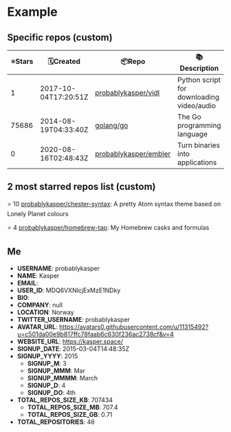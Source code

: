 # Example


## Specific repos (custom)

| ⭐️Stars   | 🗓Created | 📦Repo    | 📚Description |
| --------- | -------- | ----------- | -------------- |
| 1 | 2017-10-04T17:20:51Z | [probablykasper/vidl](https://github.com/probablykasper/vidl) | Python script for downloading video/audio |
| 75686 | 2014-08-19T04:33:40Z | [golang/go](https://github.com/golang/go) | The Go programming language |
| 0 | 2020-08-16T02:48:43Z | [probablykasper/embler](https://github.com/probablykasper/embler) | Turn binaries into applications |

## 2 most starred repos list (custom)

⭐️ 10 [probablykasper/chester-syntax](https://github.com/probablykasper/chester-syntax): A pretty Atom syntax theme based on Lonely Planet colours

⭐️ 4 [probablykasper/homebrew-tap](https://github.com/probablykasper/homebrew-tap): My Homebrew casks and formulas


## Me

- **USERNAME**: probablykasper
- **NAME**: Kasper
- **EMAIL**: 
- **USER_ID**: MDQ6VXNlcjExMzE1NDky
- **BIO**: 
- **COMPANY**: null
- **LOCATION**: Norway
- **TWITTER_USERNAME**: probablykasper
- **AVATAR_URL**: https://avatars0.githubusercontent.com/u/11315492?u=c501da00e9b817ffc78faab6c630f236ac2738cf&v=4
- **WEBSITE_URL**: https://kasper.space/
- **SIGNUP_DATE**: 2015-03-04T14:48:35Z
- **SIGNUP_YYYY**: 2015
  - **SIGNUP_M**: 3
  - **SIGNUP_MMM**: Mar
  - **SIGNUP_MMMM**: March
  - **SIGNUP_D**: 4
  - **SIGNUP_DO**: 4th
- **TOTAL_REPOS_SIZE_KB**: 707434
  - **TOTAL_REPOS_SIZE_MB**: 707.4
  - **TOTAL_REPOS_SIZE_GB**: 0.71
- **TOTAL_REPOSITORIES**: 46


